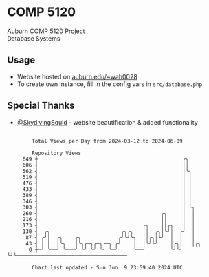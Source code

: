 # COMP 5120
Auburn COMP 5120 Project  
Database Systems

## Usage
- Website hosted on [auburn.edu/~wah0028](https://webhome.auburn.edu/~wah0028/)
- To create own instance, fill in the config vars in `src/database.php`

## Special Thanks
- [@SkydivingSquid](https://github.com/SkydivingSquid) - website beautification & added functionality

```

        Total Views per Day from 2024-03-12 to 2024-06-09

        Repository Views
     649 ┼                                               ╭╮
     606 ┤                                               ││
     562 ┤                                               │╰╮
     519 ┤                                               │ │
     476 ┤                                               │ │
     433 ┤                                               │ │
     389 ┤                                               │ │
     346 ┤                                               │ │
     303 ┤                                               │ ╰╮
     260 ┤                                        ╭╮     │  │
     216 ┤                                        ││     │  │
     173 ┤                                  ╭╮    ││╭╮   │  │
     130 ┤  ╭╮                       ╭╮╭╮   ││  ╭╮│╰╯│  ╭╯  │
      87 ┤ ╭╯│  ╭╮    ╭╮            ╭╯╰╯╰╮  ││╭╮│╰╯  │  │   │
      43 ┤ │ │  │╰╮   │╰╮╭─╮╭─╮╭─╮ ╭╯    │  │╰╯╰╯    │╭╮│   │╭╮
       0 ┼─╯ ╰──╯ ╰───╯ ╰╯ ╰╯ ╰╯ ╰─╯     ╰──╯        ╰╯╰╯   ╰╯╰────────────────────────────────────

        Chart last updated - Sun Jun  9 23:59:40 2024 UTC
        
```
